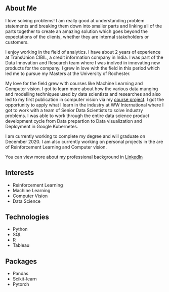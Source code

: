 
## About Me 

I love solving problems! I am really good at understanding problem statements and breaking them down into smaller parts and linking all of the parts together to create an amazing solution which goes beyond the expectations of the clients, whether they are internal stakeholders or customers. 

I enjoy working in the field of analytics. I have about 2 years of experience at TransUnion CIBIL, a credit information company in India. I was part of the Data Innovation and Research team where I was inolved in innovating new products for the company. I grew in love with the field in this period which led me to pursue my Masters at the University of Rochester.

My love for the field grew with courses like Machine Learning and Computer vision. I got to learn more about how the various data munging and modelling techniques used by data scientists and researches and also led to my first publication in computer vision via my [course project](https://arxiv.org/abs/2008.00141). I got the opportunity to apply what I learn in the industry at WW International where I got to work with a team of Senior Data Scientists to solve industry problems. I was able to work through the entire data science product development cycle from Data prepartion to Data visualization and Deployment in Google Kubernetes.

I am currently working to complete my degree and will graduate on December 2020. I am also currently working on personal projects in the are of Reinforcement Learning and Computer vision.

You can view more about my professional background in [LinkedIn](https://www.linkedin.com/in/suryaiyer/)

## Interests
 
 - Reinforcement Learning
 - Machine Learning 
 - Computer Vision
 - Data Science
 
 ## Technologies
 
 - Python
 - SQL
 - R
 - Tableau
 
 ## Packages
 - Pandas
 - Scikit-learn
 - Pytorch
